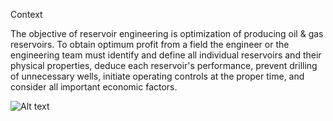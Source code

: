 Context

The objective of reservoir engineering is optimization of producing oil & gas reservoirs. To obtain optimum profit from a field the engineer or the engineering team must identify and define all individual reservoirs and their physical properties, deduce each reservoir's performance, prevent drilling of unnecessary wells, initiate operating controls at the proper time, and consider all important economic factors.


![Alt text](http://alankylam.com/public/images/Simulation/Reservoir-Engineering2.jpg "Optional title")
